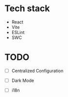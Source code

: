 # Tech stack
- React
- Vite
- ESLint
- SWC

# TODO
- [ ] Centralized Configuration
- [ ] Dark Mode
- [ ] i18n

